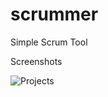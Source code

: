 scrummer
========

Simple Scrum Tool



Screenshots

![Projects](https://raw.github.com/thimmaiah/scrummer/master/public/images/ProjectsScreenshot.png)
